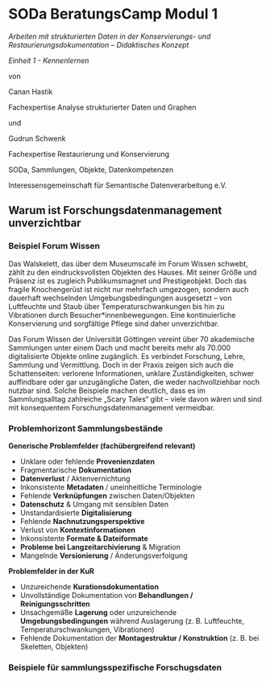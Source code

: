 <!--

author: Gudrun Schwenk und Canan Hastik  
email:    
version:  v1
language: DE

icon:     https://raw.githubusercontent.com/chastik/Beratung_Dateityp_Bild/refs/heads/main/SODa-Logo_full.svg
link:     https://raw.githubusercontent.com/chastik/Beratung/refs/heads/main/soda.css

comment:  WissKi SODA OERs

-->

# SODa BeratungsCamp Modul 1  

*Arbeiten mit strukturierten Daten in der Konservierungs- und Restaurierungsdokumentation – Didaktisches Konzept*

*Einheit 1 - Kennenlernen*

von 

Canan Hastik 

Fachexpertise Analyse strukturierter Daten und Graphen

und 

Gudrun Schwenk

Fachexpertise Restaurierung und Konservierung

SODa, Sammlungen, Objekte, Datenkompetenzen

Interessensgemeinschaft für Semantische Datenverarbeitung e.V.


## Warum ist Forschungsdatenmanagement unverzichtbar 

### Beispiel Forum Wissen 



Das Walskelett, das über dem Museumscafé im Forum Wissen schwebt, zählt zu den eindrucksvollsten Objekten des Hauses. Mit seiner Größe und Präsenz ist es zugleich Publikumsmagnet und Prestigeobjekt. Doch das fragile Knochengerüst ist nicht nur mehrfach umgezogen, sondern auch dauerhaft wechselnden Umgebungsbedingungen ausgesetzt – von Luftfeuchte und Staub über Temperaturschwankungen bis hin zu Vibrationen durch Besucher*innenbewegungen. Eine kontinuierliche Konservierung und sorgfältige Pflege sind daher unverzichtbar.

Das Forum Wissen der Universität Göttingen vereint über 70 akademische Sammlungen unter einem Dach und macht bereits mehr als 70.000 digitalisierte Objekte online zugänglich. Es verbindet Forschung, Lehre, Sammlung und Vermittlung. Doch in der Praxis zeigen sich auch die Schattenseiten: verlorene Informationen, unklare Zuständigkeiten, schwer auffindbare oder gar unzugängliche Daten, die weder nachvollziehbar noch nutzbar sind. Solche Beispiele machen deutlich, dass es im Sammlungsalltag zahlreiche „Scary Tales“ gibt – viele davon wären und sind mit konsequentem Forschungsdatenmanagement vermeidbar.

### Problemhorizont Sammlungsbestände

**Generische Problemfelder (fachübergreifend relevant)**
- Unklare oder fehlende **Provenienzdaten**
- Fragmentarische **Dokumentation**
- **Datenverlust** / Aktenvernichtung
- Inkonsistente **Metadaten** / uneinheitliche Terminologie
- Fehlende **Verknüpfungen** zwischen Daten/Objekten
- **Datenschutz** & Umgang mit sensiblen Daten
- Unstandardisierte **Digitalisierung**
- Fehlende **Nachnutzungsperspektive**
- Verlust von **Kontextinformationen**
- Inkonsistente **Formate & Dateiformate**
- **Probleme bei Langzeitarchivierung** & Migration
- Mangelnde **Versionierung** / Änderungsverfolgung

**Problemfelder in der KuR**
- Unzureichende **Kurationsdokumentation**
- Unvollständige Dokumentation von **Behandlungen / Reinigungsschritten**
- Unsachgemäße **Lagerung** oder unzureichende **Umgebungsbedingungen** während Auslagerung (z. B. Luftfeuchte, Temperaturschwankungen, Vibrationen)
- Fehlende Dokumentation der **Montagestruktur / Konstruktion** (z. B. bei Skeletten, Objekten)

### Beispiele für sammlungsspezifische Forschugsdaten
